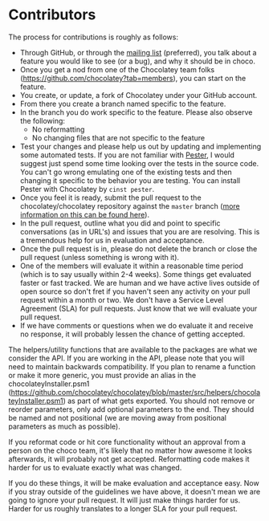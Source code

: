 Contributors
============

The process for contributions is roughly as follows:

 * Through GitHub, or through the [mailing list](https://groups.google.com/forum/#!forum/chocolatey) (preferred), you talk about a feature you would like to see (or a bug), and why it should be in choco.
 * Once you get a nod from one of the Chocolatey team folks (https://github.com/chocolatey?tab=members), you can start on the feature.
 * You create, or update, a fork of Chocolatey under your GitHub account.
 * From there you create a branch named specific to the feature.
 * In the branch you do work specific to the feature. Please also observe the following:
    * No reformatting
    * No changing files that are not specific to the feature
 * Test your changes and please help us out by updating and implementing some automated tests. If you are not familiar with [Pester](https://github.com/pester/Pester), I would suggest just spend some time looking over the tests in the source code. You can't go wrong emulating one of the existing tests and then changing it specific to the behavior you are testing.  You can install Pester with Chocolatey by ```cinst pester```.
 * Once you feel it is ready, submit the pull request to the chocolatey/chocolatey repository against the ````master```` branch ([more information on this can be found here](https://help.github.com/articles/creating-a-pull-request)).
 * In the pull request, outline what you did and point to specific conversations (as in URL's) and issues that you are are resolving. This is a tremendous help for us in evaluation and acceptance.
 * Once the pull request is in, please do not delete the branch or close the pull request (unless something is wrong with it).
 * One of the members will evaluate it within a reasonable time period (which is to say usually within 2-4 weeks). Some things get evaluated faster or fast tracked. We are human and we have active lives outside of open source so don't fret if you haven't seen any activity on your pull request within a month or two. We don't have a Service Level Agreement (SLA) for pull requests. Just know that we will evaluate your pull request.
 * If we have comments or questions when we do evaluate it and receive no response, it will probably lessen the chance of getting accepted.

The helpers/utility functions that are available to the packages are what we consider the API. If you are working in the API, please note that you will need to maintain backwards compatibility. If you plan to rename a function or make it more generic, you must provide an alias in the chocolateyInstaller.psm1 (https://github.com/chocolatey/chocolatey/blob/master/src/helpers/chocolateyInstaller.psm1) as part of what gets exported. You should not remove or reorder parameters, only add optional parameters to the end. They should be named and not positional (we are moving away from positional parameters as much as possible).

If you reformat code or hit core functionality without an approval from a person on the choco team, it's likely that no matter how awesome it looks afterwards, it will probably not get accepted. Reformatting code makes it harder for us to evaluate exactly what was changed.

If you do these things, it will be make evaluation and acceptance easy. Now if you stray outside of the guidelines we have above, it doesn't mean we are going to ignore your pull request. It will just make things harder for us.  Harder for us roughly translates to a longer SLA for your pull request.

